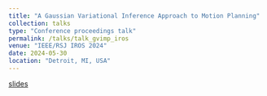 ```yaml
---
title: "A Gaussian Variational Inference Approach to Motion Planning"
collection: talks
type: "Conference proceedings talk"
permalink: /talks/talk_gvimp_iros
venue: "IEEE/RSJ IROS 2024"
date: 2024-05-30
location: "Detroit, MI, USA"
---
```


[slides](https://hzyu17.github.io/hongzheyu.github.io/files/GVIMP_slides_IROS2023.pdf)